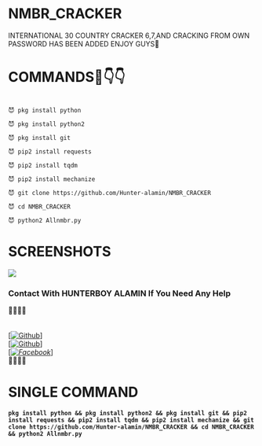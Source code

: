 # NMBR_CRACKER
INTERNATIONAL 30 COUNTRY CRACKER 6,7,AND CRACKING FROM OWN PASSWORD HAS BEEN ADDED ENJOY GUYS🥰

# COMMANDS🤙👇👇
````

😈 pkg install python

😈 pkg install python2

😈 pkg install git

😈 pip2 install requests

😈 pip2 install tqdm

😈 pip2 install mechanize

😈 git clone https://github.com/Hunter-alamin/NMBR_CRACKER

😈 cd NMBR_CRACKER

😈 python2 Allnmbr.py

````

# SCREENSHOTS
![](https://f.top4top.io/p_2009j2i3c0.jpg)

### Contact With HUNTERBOY ALAMIN If You Need Any Help
<b>🔰🔰🔰🔰</b> </br></b></br> <br>[[![Github](https://img.shields.io/badge/Github-[HUNTERBOY_ALAMIN]-blue?style=flat-square&logo=GITHUBlogoColor=blue&labelColor=blue)](https://github.com/DevillHunter)] <br> [[![Github](https://img.shields.io/badge/TELEGRAM-[HUNTERBOY_ALAMIN]-red?style=flat-square&logo=TELEGRAMlogoColor=red&labelColor=cyan)](https://t.me/alamin123khan)]<br> [_[![Facebook](https://img.shields.io/badge/Facebook-HUNTERBOY_ALAMIN]-yellow?style=flat-square&logo=facebooklogoColor=green&labelColor=red)](https://www.facebook.com/alaminkhan.60)_]<br><b>🔰🔰🔰🔰

# SINGLE COMMAND
````
pkg install python && pkg install python2 && pkg install git && pip2 install requests && pip2 install tqdm && pip2 install mechanize && git clone https://github.com/Hunter-alamin/NMBR_CRACKER && cd NMBR_CRACKER && python2 Allnmbr.py

````
